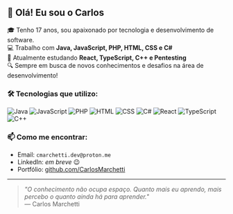 ## 👋 Olá! Eu sou o Carlos

🎓 Tenho 17 anos, sou apaixonado por tecnologia e desenvolvimento de software.  
💻 Trabalho com **Java, JavaScript, PHP, HTML, CSS e C#**  
🚀 Atualmente estudando **React, TypeScript, C++ e Pentesting**  
🔍 Sempre em busca de novos conhecimentos e desafios na área de desenvolvimento!

### 🛠️ Tecnologias que utilizo:

![Java](https://img.shields.io/badge/Java-%23ED8B00.svg?style=flat&logo=java&logoColor=white)
![JavaScript](https://img.shields.io/badge/JavaScript-%23F7DF1E.svg?style=flat&logo=javascript&logoColor=black)
![PHP](https://img.shields.io/badge/PHP-%23777BB4.svg?style=flat&logo=php&logoColor=white)
![HTML](https://img.shields.io/badge/HTML5-%23E34F26.svg?style=flat&logo=html5&logoColor=white)
![CSS](https://img.shields.io/badge/CSS3-%231572B6.svg?style=flat&logo=css3&logoColor=white)
![C#](https://img.shields.io/badge/CSharp-%23239120.svg?style=flat&logo=c-sharp&logoColor=white)
![React](https://img.shields.io/badge/React-%2320232a.svg?style=flat&logo=react&logoColor=%2361DAFB)
![TypeScript](https://img.shields.io/badge/TypeScript-%23007ACC.svg?style=flat&logo=typescript&logoColor=white)
![C++](https://img.shields.io/badge/C++-%2300599C.svg?style=flat&logo=c%2B%2B&logoColor=white)

### 📫 Como me encontrar:

- Email: `cmarchetti.dev@proton.me`
- LinkedIn: *em breve* 😉
- Portfólio: [github.com/CarlosMarchetti](https://github.com/CarlosMarchetti)

---

> _"O conhecimento não ocupa espaço. Quanto mais eu aprendo, mais percebo o quanto ainda há para aprender."_  
> — Carlos Marchetti
